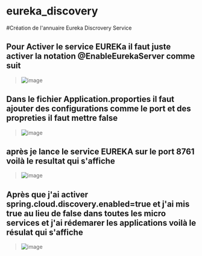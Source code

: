 # eureka_discovery
#Création de l'annuaire Eureka Discrovery Service
  ## Pour Activer le service EUREKa il faut juste activer la notation @EnableEurekaServer comme suit 
 > ![image](https://user-images.githubusercontent.com/86606579/207097859-ac024b6d-6d75-429a-b8fb-0acfcf7e6f71.png)
  ## Dans le fichier Application.proporties il faut ajouter des configurations comme le port et des propreties il faut mettre false 
 > ![image](https://user-images.githubusercontent.com/86606579/207098422-d02db086-cafe-4288-a58e-6ab24cc9a1ce.png)
   ## après je lance le service EUREKA sur le port 8761 voilà le resultat qui s'affiche 
  > ![image](https://user-images.githubusercontent.com/86606579/207099395-0b1b073f-040b-40b9-854c-cc9a872dcb10.png)
   ## Après que j'ai activer spring.cloud.discovery.enabled=true et j'ai mis true au lieu de false dans toutes les micro services et j'ai rédemarer les applications         voilà le résulat qui s'affiche 
  > ![image](https://user-images.githubusercontent.com/86606579/207100105-da3546f7-b3f6-4e2f-afcb-29ec3bc93e41.png)

